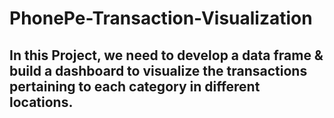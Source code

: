 # PhonePe-Transaction-Visualization
## In this Project, we need to develop a data frame & build a dashboard to visualize the transactions pertaining to each category in different locations.
 
